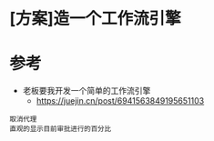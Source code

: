 # [方案]造一个工作流引擎

# 参考

- 老板要我开发一个简单的工作流引擎
  - https://juejin.cn/post/6941563849195651103

```
取消代理
直观的显示目前审批进行的百分比
```  